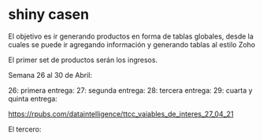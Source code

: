 # shiny casen

El objetivo es ir generando productos en forma de tablas globales, desde la cuales se puede ir agregando información y generando tablas al estilo Zoho

El primer set de productos serán los ingresos.

Semana 26 al 30 de Abril:

26: primera entrega: 
27: segunda entrega: 
28: tercera entrega:
29: cuarta y quinta entrega:


https://rpubs.com/dataintelligence/ttcc_vaiables_de_interes_27_04_21

El tercero:


